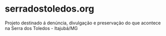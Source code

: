 # serradostoledos.org
Projeto destinado á denúncia, divulgação e preservação do que acontece na Serra dos Toledos - Itajubá/MG
